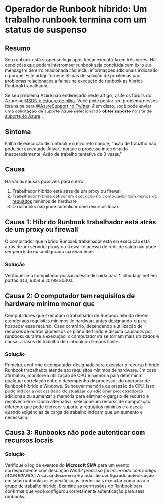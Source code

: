 <properties
   pageTitle="Híbrido Runbook trabalhador: Um trabalho runbook termina com um status de suspenso | Microsoft Azure"
   description="Erro de encerramento de trabalho sintomas causas e resoluções para híbrido Runbook trabalhador."
   services="automation"
   documentationCenter=""
   authors="mgoedtel"
   manager="jwhit"
   editor="tysonn" />
<tags
   ms.service="automation"
   ms.devlang="na"
   ms.topic="article"
   ms.tgt_pltfrm="na"
   ms.workload="infrastructure-services"
   ms.date="08/17/2016"
   ms.author="magoedte" />

# <a name="hybrid-runbook-worker-a-runbook-job-terminates-with-a-status-of-suspended"></a>Operador de Runbook híbrido: Um trabalho runbook termina com um status de suspenso

## <a name="summary"></a>Resumo

Seu runbook está suspenso logo após tentar executá-la em três vezes. Há condições que podem interromper runbook seja concluída com êxito e a mensagem de erro relacionada não inclui informações adicionais indicando o porquê. Este artigo fornece etapas de solução de problemas para problemas relacionados a falhas na execução da runbook as híbrido Runbook trabalhador.

Se seu problema Azure não endereçado neste artigo, visite os fóruns do Azure no [MSDN e estouro de pilha](https://azure.microsoft.com/support/forums/). Você pode postar seu problema nesses fóruns ou para [ @AzureSupport no Twitter](https://twitter.com/AzureSupport). Além disso, você pode enviar uma solicitação de suporte Azure selecionando **obter suporte** no site de [suporte do Azure](https://azure.microsoft.com/support/options/) .

## <a name="symptom"></a>Sintoma

Falha de execução de runbook e o erro retornado é, "ação de trabalho não pode ser executado 'Ativar', porque o processo interrompido inesperadamente. Ação de trabalho tentativa de 3 vezes."


## <a name="cause"></a>Causa

Há várias causas possíveis para o erro: 

  1. Trabalhador híbrido está atrás de um proxy ou firewall
  2. Trabalhador híbrida estiver em execução no computador tem menos de [requisitos](automation-hybrid-runbook-worker.md#hybrid-runbook-worker-requirements) mínimos de hardware 
  3. O runbooks não pode autenticar com recursos locais


## <a name="cause-1-hybrid-runbook-worker-is-behind-proxy-or-firewall"></a>Causa 1: Híbrido Runbook trabalhador está atrás de um proxy ou firewall

O computador que híbrido Runbook trabalhador está em execução está atrás de um servidor proxy ou firewall e acesso de rede de saída não pode ser permitido ou configurado corretamente.

### <a name="solution"></a>Solução

Verifique se o computador possui acesso de saída para *. cloudapp.net em portas 443, 9354 e 30199 30000. 

## <a name="cause-2-computer-has-less-than-minimum-hardware-requirements"></a>Causa 2: O computador tem requisitos de hardware mínimo menor que

Computadores que executam o trabalhador de Runbook híbrido devem atender aos requisitos mínimos de hardware antes designando-o para hospedar esse recurso. Caso contrário, dependendo a utilização de recursos de outros processos de plano de fundo e disputa causados por runbooks durante a execução, o computador irá se tornam mais utilizados e causar atrasos de trabalho de runbook ou tempos limite. 

### <a name="solution"></a>Solução 

Primeiro, confirme o computador designado para executar o recurso híbrido Runbook trabalhador atende aos requisitos mínimos de hardware.  Em caso afirmativo, monitore a utilização de CPU e memória para determinar qualquer correlação entre o desempenho de processos do operador de Runbook híbrido e Windows.  Se houver memória ou pressão da CPU, isso pode indicar a necessidade de atualizar ou adicionar processadores adicionais ou aumentar a memória para eliminar o gargalo de recurso e resolver o erro. Como alternativa, selecione um recurso de computação diferente que pode oferecer suporte a requisitos mínimos e a escala quando exigências de carga de trabalho indicam que um aumento é necessário.         

## <a name="cause-3-runbooks-cannot-authenticate-with-local-resources"></a>Causa 3: Runbooks não pode autenticar com recursos locais

### <a name="solution"></a>Solução

Verifique o log de eventos do **Microsoft SMA** para um evento correspondente com descrição *Win32 processo foi encerrado com código [4294967295]*.  A causa desse erro é ainda não configurado autenticação em seus runbooks ou especificou as credenciais executar como para o grupo de trabalho híbrido.  Examine [as permissões do Runbook](automation-hybrid-runbook-worker.md#runbook-permissions) para confirmar que você configurou corretamente autenticação para seus runbooks.  


 

